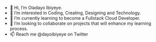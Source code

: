 - 👋 Hi, I’m Oladayo Ibiyeye.
- 👀 I’m interested in Coding, Creating, Designing and Technology.
- 🌱 I’m currently learning to become a Fullstack Cloud Developer.
- 💞️ I’m looking to collaborate on projects that will enhance my learning process.
- 📫 Reach me @dayoibiyeye on Twitter

<!---
olaibiyeye/olaibiyeye is a ✨ special ✨ repository because its `README.md` (this file) appears on your GitHub profile.
You can click the Preview link to take a look at your changes.
--->
